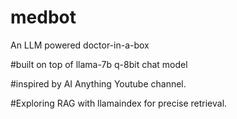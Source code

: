 # medbot
 An LLM powered doctor-in-a-box

#built on top of llama-7b q-8bit chat model

#inspired by AI Anything Youtube channel.

#Exploring RAG with llamaindex for precise retrieval.
 
